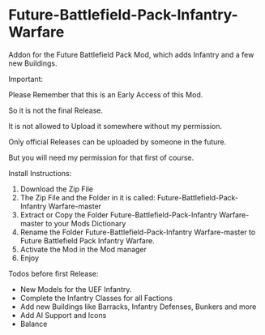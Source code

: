 # Future-Battlefield-Pack-Infantry-Warfare
Addon for the Future Battlefield Pack Mod, which adds Infantry and a few new Buildings.

Important:

Please Remember that this is an Early Access of this Mod.

So it is not the final Release.

It is not allowed to Upload it somewhere without my permission.

Only official Releases can be uploaded by someone in the future.

But you will need my permission for that first of course.

Install Instructions:
1) Download the Zip File
2) The Zip File and the Folder in it is called: Future-Battlefield-Pack-Infantry Warfare-master
3) Extract or Copy the Folder Future-Battlefield-Pack-Infantry Warfare-master to your Mods Dictionary 
4) Rename the Folder Future-Battlefield-Pack-Infantry Warfare-master to Future Battlefield Pack Infantry Warfare. 
5) Activate the Mod in the Mod manager 
6) Enjoy 

Todos before first Release: 
- New Models for the UEF Infantry.
- Complete the Infantry Classes for all Factions
- Add new Buildings like Barracks, Infantry Defenses, Bunkers and more
- Add AI Support and Icons
- Balance 



